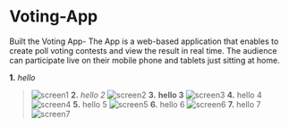 # Voting-App
Built the Voting App-
The App is a web-based application that enables to create poll voting contests and view the result in real time. The audience can participate live on their mobile phone and tablets just sitting at home.

**1.** *hello*
>![screen1](https://user-images.githubusercontent.com/42859568/44961093-d90f2080-af28-11e8-9fe7-42d8909e853e.jpg)
**2.** _hello 2_
>![screen2](https://user-images.githubusercontent.com/42859568/44961094-dad8e400-af28-11e8-8a13-053140cb53c1.jpg)
**3.** __hello 3__
>![screen3](https://user-images.githubusercontent.com/42859568/44961097-e6c4a600-af28-11e8-8ea3-891dd448d08f.jpg)
**4.** hello 4
>![screen4](https://user-images.githubusercontent.com/42859568/44961101-f93edf80-af28-11e8-8228-be396a3973b5.jpg)
**5.** hello 5
>![screen5](https://user-images.githubusercontent.com/42859568/44961103-ffcd5700-af28-11e8-8de5-3c8038e18998.jpg)
**6.** hello 6
>![screen6](https://user-images.githubusercontent.com/42859568/44961105-02c84780-af29-11e8-8eea-d23cdacded3a.jpg)
**7.** hello 7
>![screen7](https://user-images.githubusercontent.com/42859568/44961108-09ef5580-af29-11e8-9e83-6bc5948b0519.jpg)
